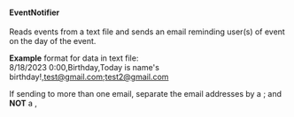 #### EventNotifier
Reads events from a text file and sends an email reminding user(s) of event on the day of the event.

**Example** format for data in text file:  
8/18/2023 0:00,Birthday,Today is name's birthday!,test@gmail.com;test2@gmail.com  

If sending to more than one email, separate the email addresses by a ; and **NOT** a ,
